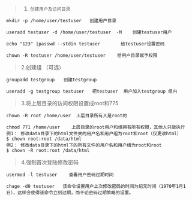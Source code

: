 > 1.     创建用户及访问目录
>

```
mkdir -p /home/user/testuser   创建用户目录

useradd testuser -d /home/user/testuser  -M    创建testuser用户

echo "123" |passwd --stdin testuser 　　　　给testuser设置密码

chown -R testuser /home/user/testuser 　　给用户目录赋予权限
```

> 2.创建组  （可选）



```
groupadd testgroup　　创建testgroup

useradd -g testgroup testuser   把testuser  用户加入testgroup 组内
```

> 3.将上层目录的访问权限设置成root和775



```
chown -R root /home/user  上层目录所有人是root的

chmod 771 /home/user 　　上层目录的root用户和组拥有所有权限，其他人只能执行
例1： 修改data目录下的html文件夹的用户名和用户组为root和root（仅更改html）
$ chown root:root /data/html 
例2： 修改data目录下的html下的所有文件的用户名和用户组为root和root
$ chown -R root:root /data/html
```

> 4.强制首次登陆修改密码



```
usermod -l testuser 　　查看用户密码过期时间

chage -d0 testuser   该命令设置用户上次修改密码的时间为纪元时间（1970年1月1日），这样会使得该命令立刻过期，而不论密码过期策略的设置。
```

